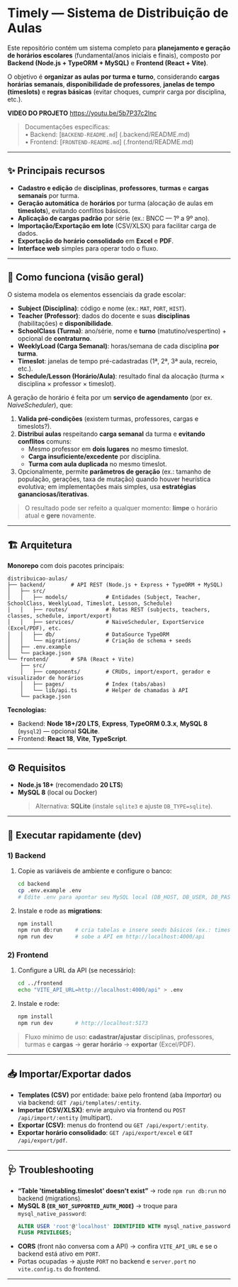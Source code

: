 
# Timely — Sistema de **Distribuição de Aulas**

Este repositório contém um sistema completo para **planejamento e geração de horários escolares** (fundamental/anos iniciais e finais), composto por **Backend (Node.js + TypeORM + MySQL)** e **Frontend (React + Vite)**.

O objetivo é **organizar as aulas por turma e turno**, considerando **cargas horárias semanais**, **disponibilidade de professores**, **janelas de tempo (timeslots)** e **regras básicas** (evitar choques, cumprir carga por disciplina, etc.).
 
**VIDEO DO PROJETO**
https://youtu.be/5b7P37c2lnc

> Documentações específicas:  
> • Backend: [`BACKEND-README.md`] (.backend/README.md)  
> • Frontend: [`FRONTEND-README.md`] (.frontend/README.md)  

---

## ✨ Principais recursos
- **Cadastro e edição** de **disciplinas**, **professores**, **turmas** e **cargas semanais** por turma.  
- **Geração automática** de **horários** por turma (alocação de aulas em **timeslots**), evitando conflitos básicos.  
- **Aplicação de cargas padrão** por série (ex.: BNCC — 1º a 9º ano).  
- **Importação/Exportação em lote** (CSV/XLSX) para facilitar carga de dados.  
- **Exportação do horário consolidado** em **Excel** e **PDF**.  
- **Interface web** simples para operar todo o fluxo.

---

## 🧠 Como funciona (visão geral)
O sistema modela os elementos essenciais da grade escolar:

- **Subject (Disciplina)**: código e nome (ex.: `MAT`, `PORT`, `HIST`).  
- **Teacher (Professor)**: dados do docente e suas **disciplinas** (habilitações) e **disponibilidade**.  
- **SchoolClass (Turma)**: ano/série, nome e **turno** (matutino/vespertino) + opcional de **contraturno**.  
- **WeeklyLoad (Carga Semanal)**: horas/semana de cada disciplina **por turma**.  
- **Timeslot**: janelas de tempo pré-cadastradas (1ª, 2ª, 3ª aula, recreio, etc.).  
- **Schedule/Lesson (Horário/Aula)**: resultado final da alocação (turma × disciplina × professor × timeslot).

A geração de horário é feita por um **serviço de agendamento** (por ex. *NaiveScheduler*), que:
1. **Valida pré-condições** (existem turmas, professores, cargas e timeslots?).  
2. **Distribui aulas** respeitando **carga semanal** da turma e **evitando conflitos** comuns:  
   - Mesmo professor em **dois lugares** no mesmo timeslot.  
   - **Carga insuficiente/excedente** por disciplina.  
   - **Turma com aula duplicada** no mesmo timeslot.  
3. Opcionalmente, permite **parâmetros de geração** (ex.: tamanho de população, gerações, taxa de mutação) quando houver heurística evolutiva; em implementações mais simples, usa **estratégias gananciosas/iterativas**.

> O resultado pode ser refeito a qualquer momento: **limpe** o horário atual e **gere** novamente.

---

## 🏗 Arquitetura
**Monorepo** com dois pacotes principais:

```
distribuicao-aulas/
├── backend/        # API REST (Node.js + Express + TypeORM + MySQL)
│   ├── src/
│   │   ├── models/            # Entidades (Subject, Teacher, SchoolClass, WeeklyLoad, Timeslot, Lesson, Schedule)
│   │   ├── routes/            # Rotas REST (subjects, teachers, classes, schedule, import/export)
│   │   ├── services/          # NaiveScheduler, ExportService (Excel/PDF), etc.
│   │   ├── db/                # DataSource TypeORM
│   │   └── migrations/        # Criação de schema + seeds
│   ├── .env.example
│   └── package.json
└── frontend/       # SPA (React + Vite)
    ├── src/
    │   ├── components/        # CRUDs, import/export, gerador e visualizador de horários
    │   ├── pages/             # Index (tabs/abas)
    │   └── lib/api.ts         # Helper de chamadas à API
    └── package.json
```

**Tecnologias:**  
- Backend: **Node 18+/20 LTS**, **Express**, **TypeORM 0.3.x**, **MySQL 8** (`mysql2`) — opcional **SQLite**.  
- Frontend: **React 18**, **Vite**, **TypeScript**.

---

## ⚙️ Requisitos
- **Node.js 18+** (recomendado **20 LTS**)
- **MySQL 8** (local ou Docker)  
  > Alternativa: **SQLite** (instale `sqlite3` e ajuste `DB_TYPE=sqlite`).

---

## 🚀 Executar rapidamente (dev)

### 1) Backend
1. Copie as variáveis de ambiente e configure o banco:
   ```bash
   cd backend
   cp .env.example .env
   # Edite .env para apontar seu MySQL local (DB_HOST, DB_USER, DB_PASS, DB_NAME)
   ```
2. Instale e rode as **migrations**:
   ```bash
   npm install
   npm run db:run    # cria tabelas e insere seeds básicos (ex.: timeslots/subjects)
   npm run dev       # sobe a API em http://localhost:4000/api
   ```

### 2) Frontend
1. Configure a URL da API (se necessário):
   ```bash
   cd ../frontend
   echo "VITE_API_URL=http://localhost:4000/api" > .env
   ```
2. Instale e rode:
   ```bash
   npm install
   npm run dev       # http://localhost:5173
   ```

> Fluxo mínimo de uso: **cadastrar/ajustar** disciplinas, professores, turmas e **cargas** → **gerar horário** → **exportar** (Excel/PDF).

---

## 📥 Importar/Exportar dados
- **Templates (CSV)** por entidade: baixe pelo frontend (aba *Importar*) ou via backend: `GET /api/templates/:entity`.  
- **Importar (CSV/XLSX)**: envie arquivo via frontend ou `POST /api/import/:entity` (multipart).  
- **Exportar (CSV)**: menus do frontend ou `GET /api/export/:entity`.  
- **Exportar horário consolidado**: `GET /api/export/excel` e `GET /api/export/pdf`.

---

## 🩺 Troubleshooting
- **“Table 'timetabling.timeslot' doesn't exist”** → rode `npm run db:run` no backend (migrations).  
- **MySQL 8 (`ER_NOT_SUPPORTED_AUTH_MODE`)** → troque para `mysql_native_password`:
  ```sql
  ALTER USER 'root'@'localhost' IDENTIFIED WITH mysql_native_password BY 'sua_senha';
  FLUSH PRIVILEGES;
  ```
- **CORS** (front não conversa com a API) → confira `VITE_API_URL` e se o backend está ativo em `PORT`.  
- Portas ocupadas → ajuste `PORT` no backend e `server.port` no `vite.config.ts` do frontend.

---


